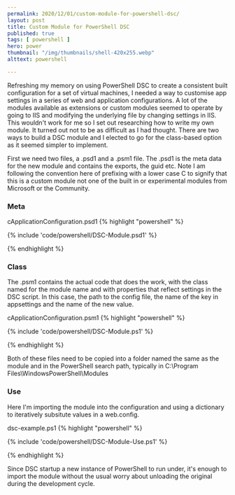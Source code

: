 ```yaml
---
permalink: 2020/12/01/custom-module-for-powershell-dsc/
layout: post
title: Custom Module for PowerShell DSC
published: true 
tags: [ powershell ]
hero: power
thumbnail: "/img/thumbnails/shell-420x255.webp"
alttext: powershell

---
```


Refreshing my memory on using PowerShell DSC to create a consistent built configuration for a set of virtual machines, I needed a way to customise app settings in a series of web and application configurations. A lot of the modules available as 
extensions or custom modules seemed to operate by going to IIS and modifying the underlying file by changing settings in IIS. 
This wouldn't work for me so I set out researching how to write my own module. It turned out not to be as difficult as I 
had thought. There are two ways to build a DSC module and I elected to go for the class-based option as it seemed simpler to 
implement.

First we need two files, a .psd1 and a .psm1 file. The .psd1 is the meta data for the new module and contains the exports, the 
guid etc. Note I am following the convention here of prefixing with a lower case C to signify that this is a custom module not one of the built in or experimental modules from Microsoft or the Community.


### Meta

cApplicationConfiguration.psd1
{% highlight "powershell" %}

{% include 'code/powershell/DSC-Module.psd1' %}

{% endhighlight %}


### Class

The .psm1 contains the actual code that does the work, with the class named for the module name and with properties that reflect settings in the DSC script. In this case, the path to the config file, the name of the key in appsettings and the name of the new value. 

cApplicationConfiguration.psm1
{% highlight "powershell" %}

{% include 'code/powershell/DSC-Module.ps1' %}

{% endhighlight %}

Both of these files need to be copied into a folder named the same as the module and in the PowerShell search path, typically in C:\Program Files\WindowsPowerShell\Modules

### Use

Here I'm importing the module into the configuration and using a dictionary to iteratively subsitute values in a web.config. 

dsc-example.ps1
{% highlight "powershell" %}

{% include 'code/powershell/DSC-Module-Use.ps1' %}

{% endhighlight %}

Since DSC startup a new instance of PowerShell to run under, it's enough to import the module without the usual worry 
about unloading the original during the development cycle.
